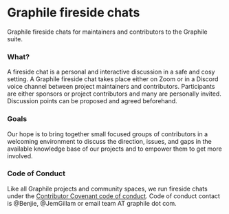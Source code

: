 # Graphile fireside chats
Graphile fireside chats for maintainers and contributors to the Graphile suite.

### What?

A fireside chat is a personal and interactive discussion in a safe and cosy setting. A Graphile fireside chat takes place either on Zoom or in a Discord voice channel between project maintainers and contributors. Participants are either sponsors or project contributors and many are personally invited. Discussion points can be proposed and agreed beforehand. 

### Goals

Our hope is to bring together small focused groups of contributors in a welcoming environment to discuss the direction, issues, and gaps in the available knowledge base of our projects and to empower them to get more involved.

### Code of Conduct

Like all Graphile projects and community spaces, we run fireside chats under the [Contributor Covenant code of conduct](https://www.graphile.org/postgraphile/code-of-conduct/). 
Code of conduct contact is @Benjie, @JemGillam or email team AT graphile dot com. 


